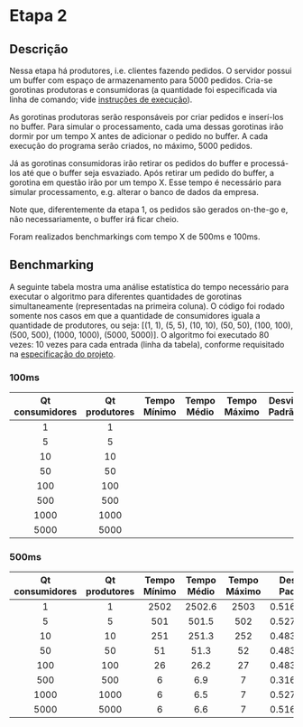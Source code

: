 # Etapa 2

## Descrição

Nessa etapa há produtores, i.e. clientes fazendo pedidos. O servidor possui um buffer com espaço de armazenamento para 5000 pedidos. Cria-se gorotinas produtoras e consumidoras \(a quantidade foi especificada via linha de comando; vide [instruções de execução](1-instrucoes.md)\).

As gorotinas produtoras serão responsáveis por criar pedidos e inserí-los no buffer. Para simular o processamento, cada uma dessas gorotinas irão dormir por um tempo X antes de adicionar o pedido no buffer. A cada execução do programa serão criados, no máximo, 5000 pedidos.

Já as gorotinas consumidoras irão retirar os pedidos do buffer e processá-los até que o buffer seja esvaziado. Após retirar um pedido do buffer, a gorotina em questão irão por um tempo X. Esse tempo é necessário para simular processamento, e.g. alterar o banco de dados da empresa.

Note que, diferentemente da etapa 1, os pedidos são gerados on-the-go e, não necessariamente, o buffer irá ficar cheio.

Foram realizados benchmarkings com tempo X de 500ms e 100ms.

## Benchmarking

A seguinte tabela mostra uma análise estatística do tempo necessário para executar o algoritmo para diferentes quantidades de gorotinas simultaneamente \(representadas na primeira coluna\). O código foi rodado somente nos casos em que a quantidade de consumidores iguala a quantidade de produtores, ou seja: \[\(1, 1\), \(5, 5\), \(10, 10\), \(50, 50\), \(100, 100\), \(500, 500\), \(1000, 1000\), \(5000, 5000\)\]. O algoritmo foi executado 80 vezes: 10 vezes para cada entrada \(linha da tabela\), conforme requisitado na [especificação do projeto](../Trabalho-Go.pdf).

### 100ms

| Qt consumidores | Qt produtores | Tempo Mínimo | Tempo Médio | Tempo Máximo | Desvio Padrão |
| :---: | :---: | :---: | :---: | :---: | :---: |
| 1 | 1 |  |  |  |  |
| 5 | 5 |  |  |  |  |
| 10 | 10 |  |  |  |  |
| 50 | 50 |  |  |  |  |
| 100 | 100 |  |  |  |  |
| 500 | 500 |  |  |  |  |
| 1000 | 1000 |  |  |  |  |
| 5000 | 5000 |  |  |  |  |

### 500ms

| Qt consumidores | Qt produtores | Tempo Mínimo | Tempo Médio | Tempo Máximo | Desvio Padrão |
| :---: | :---: | :---: | :---: | :---: | :---: |
| 1 | 1 | 2502 | 2502.6 | 2503 | 0.5163978 |
| 5 | 5 | 501 | 501.5 | 502 | 0.5270463 |
| 10 | 10 | 251 | 251.3 | 252 | 0.4830459 |
| 50 | 50 | 51 | 51.3 | 52 | 0.4830459 |
| 100 | 100 | 26 | 26.2 | 27 | 0.4830459 |
| 500 | 500 | 6 | 6.9 | 7 | 0.3162278 |
| 1000 | 1000 | 6 | 6.5 | 7 | 0.5270463 |
| 5000 | 5000 | 6 | 6.6 | 7 | 0.5163978 |



